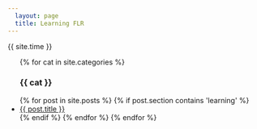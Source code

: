 ```yaml
---
  layout: page
  title: Learning FLR
---
```


{{ site.time }}

<ul>
	{% for cat in site.categories %}
    <h3>{{ cat }}</h3>
  {% for post in site.posts %}
		{% if post.section contains 'learning' %}
    	<li>
	      <a href="{{ post.url }}">{{ post.title }}</a>
    	</li>
		{% endif %}
  {% endfor %}
	{% endfor %}
</ul>



